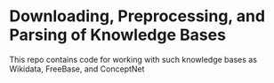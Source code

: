 # Downloading, Preprocessing, and Parsing of Knowledge Bases
This repo contains code for working with such knowledge bases as Wikidata, FreeBase, and ConceptNet
